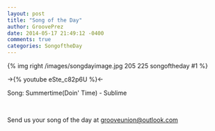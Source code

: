 ```yaml
---
layout: post
title: "Song of the Day"
author: GroovePrez
date: 2014-05-17 21:49:12 -0400
comments: true
categories: SongoftheDay
---
```


{% img right /images/songdayimage.jpg 205 225 songoftheday #1 %}

<!--more-->

->{% youtube eSte_c82p6U %}<-



Song: Summertime(Doin' Time) - Sublime

<br />


Send us your song of the day at grooveunion@outlook.com